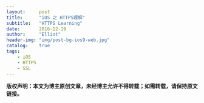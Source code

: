 ```yaml
---
layout:     post
title:      "iOS 之 HTTPS理解"
subtitle:   "HTTPS Learning"
date:       2016-12-19
author:     "Elliot"
header-img: "img/post-bg-ios9-web.jpg"
catalog:    true
tags:
    - iOS
    - HTTPS
    - SSL
---
```


**版权声明：本文为博主原创文章，未经博主允许不得转载；如需转载，请保持原文链接。**
